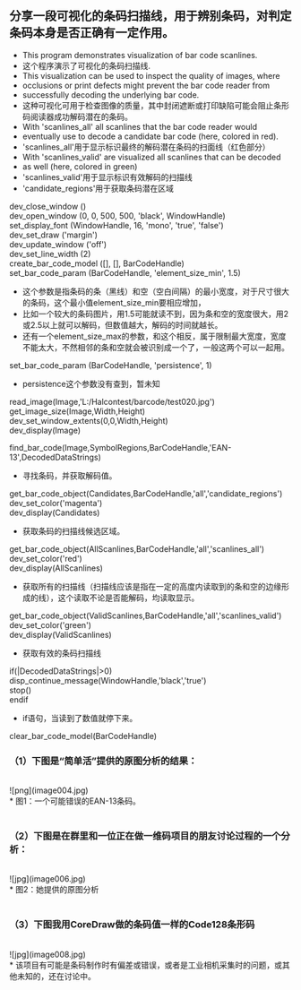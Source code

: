 
## 分享一段可视化的条码扫描线，用于辨别条码，对判定条码本身是否正确有一定作用。

* This program demonstrates visualization of bar code scanlines.
* 这个程序演示了可视化的条码扫描线.
* This visualization can be used to inspect the quality of images, where
* occlusions or print defects might prevent the bar code reader from
* successfully decoding the underlying bar code.
* 这种可视化可用于检查图像的质量，其中封闭遮断或打印缺陷可能会阻止条形码阅读器成功解码潜在的条码。
* With 'scanlines_all' all scanlines that the bar code reader would
* eventually use to decode a  candidate bar code (here, colored in red).
* 'scanlines_all'用于显示标识最终的解码潜在条码的扫面线（红色部分）
* With 'scanlines_valid' are visualized all scanlines that can be decoded
* as well (here, colored in green)
* 'scanlines_valid'用于显示标识有效解码的扫描线
* 'candidate_regions'用于获取条码潜在区域

dev_close_window ()<br>
dev_open_window (0, 0, 500, 500, 'black', WindowHandle)<br>
set_display_font (WindowHandle, 16, 'mono', 'true', 'false')<br>
dev_set_draw ('margin')<br>
dev_update_window ('off')<br>
dev_set_line_width (2)<br>
create_bar_code_model ([], [], BarCodeHandle)<br>
set_bar_code_param (BarCodeHandle, 'element_size_min', 1.5)

* 这个参数是指条码的条（黑线）和空（空白间隔）的最小宽度，对于尺寸很大的条码，这个最小值element_size_min要相应增加，
* 比如一个较大的条码图片，用1.5可能就读不到，因为条和空的宽度很大，用2或2.5以上就可以解码，但数值越大，解码的时间就越长。
* 还有一个element_size_max的参数，和这个相反，属于限制最大宽度，宽度不能太大，不然相邻的条和空就会被识别成一个了，一般这两个可以一起用。

set_bar_code_param (BarCodeHandle, 'persistence', 1)
* persistence这个参数没有查到，暂未知

read_image(Image,'L:/Halcontest/barcode/test020.jpg')<br>
get_image_size(Image,Width,Height)<br>
dev_set_window_extents(0,0,Width,Height)<br>
dev_display(Image)

find_bar_code(Image,SymbolRegions,BarCodeHandle,'EAN-13',DecodedDataStrings)
* 寻找条码，并获取解码值。

get_bar_code_object(Candidates,BarCodeHandle,'all','candidate_regions')<br>
dev_set_color('magenta')<br>
dev_display(Candidates)
* 获取条码的扫描线候选区域。

get_bar_code_object(AllScanlines,BarCodeHandle,'all','scanlines_all')<br>
dev_set_color('red')<br>
dev_display(AllScanlines)
* 获取所有的扫描线（扫描线应该是指在一定的高度内读取到的条和空的边缘形成的线），这个读取不论是否能解码，均读取显示。

get_bar_code_object(ValidScanlines,BarCodeHandle,'all','scanlines_valid')<br>
dev_set_color('green')<br>
dev_display(ValidScanlines)
* 获取有效的条码扫描线

if(|DecodedDataStrings|>0)<br>
disp_continue_message(WindowHandle,'black','true')<br>
stop()<br>
endif
* if语句，当读到了数值就停下来。

clear_bar_code_model(BarCodeHandle)

### （1）下图是“简单活”提供的原图分析的结果：
<br>
![png](image004.jpg)
<br>
* 图1：一个可能错误的EAN-13条码。
<br><br>

### （2）下图是在群里和一位正在做一维码项目的朋友讨论过程的一个分析：
<br>
![jpg](image006.jpg)
<br>
* 图2：她提供的原图分析
<br><br>

### （3）下图我用CoreDraw做的条码值一样的Code128条形码
<br>
![jpg](image008.jpg)
<br>
* 该项目有可能是条码制作时有偏差或错误，或者是工业相机采集时的问题，或其他未知的，还在讨论中。

